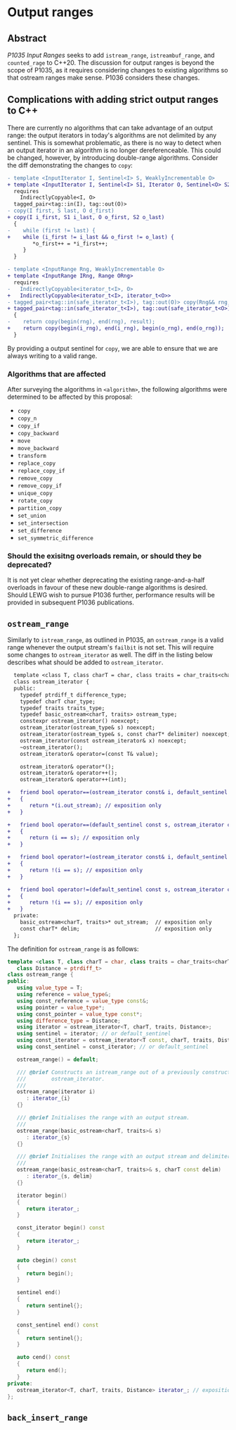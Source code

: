 # Output ranges

## Abstract

_P1035 Input Ranges_ seeks to add `istream_range`, `istreambuf_range`, and `counted_rage` to C++20.
The discussion for output ranges is beyond the scope of P1035, as it requires considering changes to
existing algorithms so that ostream ranges make sense. P1036 considers these changes.

## Complications with adding strict output ranges to C++

There are currently no algorithms that can take advantage of an output range: the output iterators
in today's algorithms are not delimited by any sentinel. This is somewhat problematic, as there is
no way to detect when an output iterator in an algorithm is no longer dereferenceable. This could be
changed, however, by introducing double-range algorithms. Consider the diff demonstrating the
changes to `copy`:

```diff
- template <InputIterator I, Sentinel<I> S, WeaklyIncrementable O>
+ template <InputIterator I, Sentinel<I> S1, Iterator O, Sentinel<O> S2>
  requires
    IndirectlyCopyable<I, O>
  tagged_pair<tag::in(I), tag::out(O)>
- copy(I first, S last, O d_first)
+ copy(I i_first, S1 i_last, O o_first, S2 o_last)
  {
-    while (first != last) {
+    while (i_first != i_last && o_first != o_last) {
        *o_first++ = *i_first++;
     }
  }

- template <InputRange Rng, WeaklyIncrementable O>
+ template <InputRange IRng, Range ORng>
  requires
-   IndirectlyCopyable<iterator_t<I>, O>
+   IndirectlyCopyable<iterator_t<I>, iterator_t<O>>
- tagged_pair<tag::in(safe_iterator_t<I>), tag::out(O)> copy(Rng&& rng, O result)
+ tagged_pair<tag::in(safe_iterator_t<I>), tag::out(safe_iterator_t<O>) copy(IRng&& i_rng, ORng&& o_rng)
  {
-    return copy(begin(rng), end(rng), result);
+    return copy(begin(i_rng), end(i_rng), begin(o_rng), end(o_rng));
  }
```

By providing a output sentinel for `copy`, we are able to ensure that we are always writing to a
valid range.

### Algorithms that are affected

After surveying the algorithms in `<algorithm>`, the following algorithms were determined to be
affected by this proposal:

* `copy`
* `copy_n`
* `copy_if`
* `copy_backward`
* `move`
* `move_backward`
* `transform`
* `replace_copy`
* `replace_copy_if`
* `remove_copy`
* `remove_copy_if`
* `unique_copy`
* `rotate_copy`
* `partition_copy`
* `set_union`
* `set_intersection`
* `set_difference`
* `set_symmetric_difference`

### Should the exisitng overloads remain, or should they be deprecated?

It is not yet clear whether deprecating the existing range-and-a-half overloads in favour of these
new double-range algorithms is desired. Should LEWG wish to pursue P1036 further, performance
results will be provided in subsequent P1036 publications.

## `ostream_range`

Similarly to `istream_range`, as outlined in P1035, an `ostream_range` is a valid range whenever
the output stream's `failbit` is not set. This will require some changes to `ostream_iterator` as
well. The diff in the listing below describes what should be added to `ostream_iterator`.

```diff
  template <class T, class charT = char, class traits = char_traits<charT>>
  class ostream_iterator {
  public:
    typedef ptrdiff_t difference_type;
    typedef charT char_type;
    typedef traits traits_type;
    typedef basic_ostream<charT, traits> ostream_type;
    constexpr ostream_iterator() noexcept;
    ostream_iterator(ostream_type& s) noexcept;
    ostream_iterator(ostream_type& s, const charT* delimiter) noexcept;
    ostream_iterator(const ostream_iterator& x) noexcept;
    ~ostream_iterator();
    ostream_iterator& operator=(const T& value);

    ostream_iterator& operator*();
    ostream_iterator& operator++();
    ostream_iterator& operator++(int);

+   friend bool operator==(ostream_iterator const& i, default_sentinel const) noexcept
+   {
+      return *(i.out_stream); // exposition only
+   }

+   friend bool operator==(default_sentinel const s, ostream_iterator const& i) noexcept
+   {
+      return (i == s); // exposition only
+   }

+   friend bool operator!=(ostream_iterator const& i, default_sentinel const s) noexcept
+   {
+      return !(i == s); // exposition only
+   }

+   friend bool operator!=(default_sentinel const s, ostream_iterator const& i) noexcept
+   {
+      return !(i == s); // exposition only
+   }
  private:
    basic_ostream<charT, traits>* out_stream;  // exposition only
    const charT* delim;                        // exposition only
  };
```

The definition for `ostream_range` is as follows:

```cpp
template <class T, class charT = char, class traits = char_traits<charT>,
   class Distance = ptrdiff_t>
class ostream_range {
public:
   using value_type = T;
   using reference = value_type&;
   using const_reference = value_type const&;
   using pointer = value_type*;
   using const_pointer = value_type const*;
   using difference_type = Distance;
   using iterator = ostream_iterator<T, charT, traits, Distance>;
   using sentinel = iterator; // or default_sentinel
   using const_iterator = ostream_iterator<T const, charT, traits, Distance>;
   using const_sentinel = const_iterator; // or default_sentinel

   ostream_range() = default;

   /// @brief Constructs an istream_range out of a previously constructed
   ///        ostream_iterator.
   ///
   ostream_range(iterator i)
      : iterator_{i}
   {}

   /// @brief Initialises the range with an output stream.
   ///
   ostream_range(basic_ostream<charT, traits>& s)
      : iterator_{s}
   {}

   /// @brief Initialises the range with an output stream and delimiter.
   ///
   ostream_range(basic_ostream<charT, traits>& s, charT const delim)
      : iterator_{s, delim}
   {}

   iterator begin()
   {
      return iterator_;
   }

   const_iterator begin() const
   {
      return iterator_;
   }

   auto cbegin() const
   {
      return begin();
   }

   sentinel end()
   {
      return sentinel{};
   }

   const_sentinel end() const
   {
      return sentinel{};
   }

   auto cend() const
   {
      return end();
   }
private:
   ostream_iterator<T, charT, traits, Distance> iterator_; // exposition only
};
```

## `back_insert_range`


